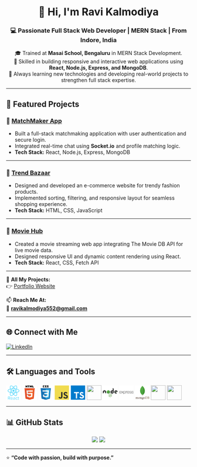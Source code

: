 <h1 align="center">👋 Hi, I'm Ravi Kalmodiya</h1>
<h3 align="center">💻 Passionate Full Stack Web Developer | MERN Stack | From Indore, India</h3>

<p align="center">
🎓 Trained at <strong>Masai School, Bengaluru</strong> in MERN Stack Development.<br/>
🚀 Skilled in building responsive and interactive web applications using <strong>React, Node.js, Express, and MongoDB</strong>.<br/>
🌱 Always learning new technologies and developing real-world projects to strengthen full stack expertise.
</p>

---

## 🚀 Featured Projects

### 🔹 [MatchMaker App](https://magenta-florentine-9b2c7f.netlify.app/)
- Built a full-stack matchmaking application with user authentication and secure login.  
- Integrated real-time chat using **Socket.io** and profile matching logic.  
- **Tech Stack:** React, Node.js, Express, MongoDB  

---

### 🔹 [Trend Bazaar](https://statuesque-sunburst-6da1e5.netlify.app/)
- Designed and developed an e-commerce website for trendy fashion products.  
- Implemented sorting, filtering, and responsive layout for seamless shopping experience.  
- **Tech Stack:** HTML, CSS, JavaScript  

---

### 🔹 [Movie Hub](https://tangerine-frangollo-42acd5.netlify.app/)
- Created a movie streaming web app integrating The Movie DB API for live movie data.  
- Designed responsive UI and dynamic content rendering using React.  
- **Tech Stack:** React, CSS, Fetch API  

---

📁 **All My Projects:**  
👉 [Portfolio Website](https://ravik-portfolio.netlify.app/)

📫 **Reach Me At:**  
📧 **ravikalmodiya552@gmail.com**

---

## 🌐 Connect with Me
<p align="left">
  <a href="https://www.linkedin.com/in/ravikalmodiya/" target="_blank">
    <img align="center" src="https://raw.githubusercontent.com/rahuldkjain/github-profile-readme-generator/master/src/images/icons/Social/linked-in-alt.svg" alt="LinkedIn" height="30" width="40"/>
  </a>
</p>

---

## 🛠️ Languages and Tools
<p align="left">
  <a href="https://reactjs.org/" target="_blank" rel="noreferrer"><img src="https://raw.githubusercontent.com/devicons/devicon/master/icons/react/react-original-wordmark.svg" width="40" height="40"/></a>
  <a href="https://www.w3.org/html/" target="_blank" rel="noreferrer"><img src="https://raw.githubusercontent.com/devicons/devicon/master/icons/html5/html5-original-wordmark.svg" width="40" height="40"/></a>
  <a href="https://www.w3schools.com/css/" target="_blank" rel="noreferrer"><img src="https://raw.githubusercontent.com/devicons/devicon/master/icons/css3/css3-original-wordmark.svg" width="40" height="40"/></a>
  <a href="https://developer.mozilla.org/en-US/docs/Web/JavaScript" target="_blank" rel="noreferrer"><img src="https://raw.githubusercontent.com/devicons/devicon/master/icons/javascript/javascript-original.svg" width="40" height="40"/></a>
  <a href="https://www.typescriptlang.org/" target="_blank" rel="noreferrer"><img src="https://raw.githubusercontent.com/devicons/devicon/master/icons/typescript/typescript-original.svg" width="40" height="40"/></a>
  <a href="https://tailwindcss.com/" target="_blank" rel="noreferrer"><img src="https://www.vectorlogo.zone/logos/tailwindcss/tailwindcss-icon.svg" width="40" height="40"/></a>
  <a href="https://nodejs.org/" target="_blank" rel="noreferrer"><img src="https://raw.githubusercontent.com/devicons/devicon/master/icons/nodejs/nodejs-original-wordmark.svg" width="40" height="40"/></a>
  <a href="https://expressjs.com/" target="_blank" rel="noreferrer"><img src="https://raw.githubusercontent.com/devicons/devicon/master/icons/express/express-original-wordmark.svg" width="40" height="40"/></a>
  <a href="https://www.mongodb.com/" target="_blank" rel="noreferrer"><img src="https://raw.githubusercontent.com/devicons/devicon/master/icons/mongodb/mongodb-original-wordmark.svg" width="40" height="40"/></a>
  <a href="https://git-scm.com/" target="_blank" rel="noreferrer"><img src="https://www.vectorlogo.zone/logos/git-scm/git-scm-icon.svg" width="40" height="40"/></a>
  <a href="https://firebase.google.com/" target="_blank" rel="noreferrer"><img src="https://www.vectorlogo.zone/logos/firebase/firebase-icon.svg" width="40" height="40"/></a>
</p>

---

## 📊 GitHub Stats
<p align="center">
  <img src="https://github-readme-stats.vercel.app/api?username=techravi552&show_icons=true&theme=tokyonight" height="180em"/>
  <img src="https://github-readme-streak-stats.herokuapp.com/?user=techravi552&theme=tokyonight" height="180em"/>
</p>

---

⭐ **“Code with passion, build with purpose.”**
